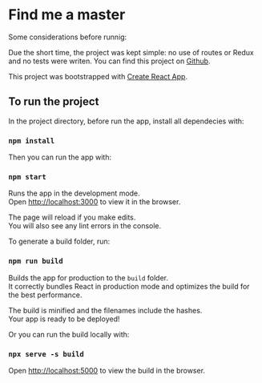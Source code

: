 # Find me a master

Some considerations before runnig:

Due the short time, the project was kept simple: no use of routes or Redux and no tests were writen.
You can find this project on [Github](https://github.com/fabiolenzi/amcom-jedi-masters).


This project was bootstrapped with [Create React App](https://github.com/facebook/create-react-app).

## To run the project

In the project directory, before run the app, install all dependecies with:

### `npm install`

Then you can run the app with:

### `npm start`

Runs the app in the development mode.<br />
Open [http://localhost:3000](http://localhost:3000) to view it in the browser.

The page will reload if you make edits.<br />
You will also see any lint errors in the console.

To generate a build folder, run:

### `npm run build`

Builds the app for production to the `build` folder.<br />
It correctly bundles React in production mode and optimizes the build for the best performance.

The build is minified and the filenames include the hashes.<br />
Your app is ready to be deployed!

Or you can run the build locally with:

### `npx serve -s build`

Open [http://localhost:5000](http://localhost:5000) to view the build in the browser.